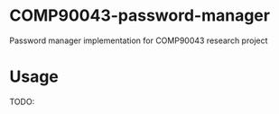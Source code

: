 # COMP90043-password-manager
Password manager implementation for COMP90043 research project
# Usage
TODO: 
